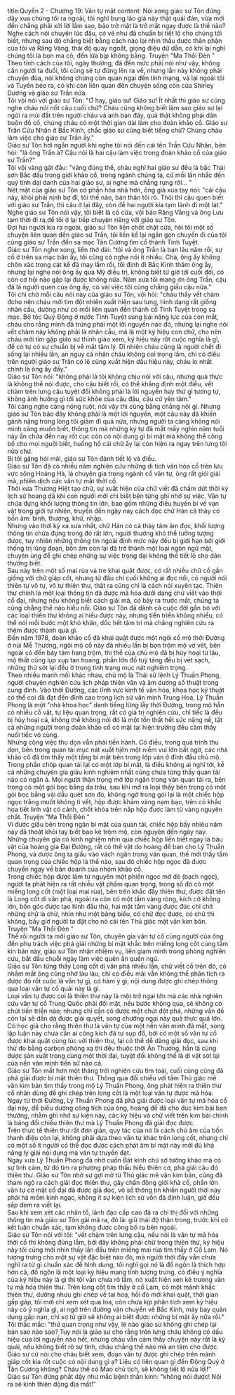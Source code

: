 title:Quyển 2 - Chương 19: Văn tự mật
content:
Nói xong giáo sư Tôn đứng dậy xua chúng tôi ra ngoài, tôi nghĩ bụng lão già này thật quái đản, vừa mới đến chẳng phải xởi lởi lắm sao, bảo trở mặt là trở mặt ngay được là thế nào? Nghe cách nói chuyện lúc đầu, có vẻ như đã chuẩn bị tiết lộ cho chúng tôi biết, nhưng sau đó chẳng biết bằng cách nào lại nhìn thấu được thân phận của tôi và Răng Vàng, thái độ quay ngoắt, giọng điệu dữ dằn, có khi lại nghĩ chúng tôi là bọn ma cô, đến lừa bịp không bằng. Truyện "Ma Thổi Đèn " <br>Theo tính cách của tôi, ngày thường, đã đến mức phải nói như vậy, không cần người ta đuổi, tôi cũng sẽ tự đứng lên ra về, nhưng lần này không phải chuyện đùa, nói không chừng còn quan ngại đến tính mạng, vả lại ngoài tôi và Tuyền béo ra, có khi còn liên quan đến chuyện sống còn của Shirley Dương và giáo sư Trần nữa.<br>Tôi vội nói với giáo sư Tôn: "Ơ hay, giáo sư! Giáo sư! Ít nhất thì giáo sư cũng nghe cháu nói nốt câu cuối chứ? Cháu cũng không biết làm sao giáo sư lại ngửi ra mùi đất trên người cháu và anh bạn đây, quả thật không phải dân buôn đồ cổ, chúng cháu có một thời gian dài làm cho đoàn khảo cổ. Giáo sư Trần Cửu Nhân ở Bắc Kinh, chắc giáo sư cũng biết tiếng chứ? Chúng cháu làm việc cho giáo sư Trần ấy."<br>Giáo sư Tôn hơi ngẩn người khi nghe tôi nói đến cái tên Trần Cửu Nhân, bèn hỏi: "là ông Trần à? Cậu nói là hai cậu làm việc trong đoàn khảo cổ của giáo sư Trần?"<br>Tôi vội vàng gật đầu: "vâng đúng thế, cháu nghĩ hai giáo sư đều là bậc Thái sơn Bắc đẩu trong giới khảo cổ, trong ngành chúng ta, cứ mỗi lần nhắc đến quý tính đại danh của hai giáo sư, ai nghe mà chẳng rụng rời... "<br>Nét mặt của giáo sư Tôn có phần hòa nhã hơn, ông già xua tay nói: "cái cậu này, khỏi phải nịnh bợ đi, tôi thế nào, bản thân tôi rõ. Thôi thì cậu quen biết với giáo sư Trần, thì cậu ở lại đây, còn để hai người kia tạm lánh đi một lát."<br>Nghe giáo sư Tôn nói vậy, tôi biết là có cửa, vội bảo Răng Vằng và ông Lưu tạm thời đi ra,để tôi ở lại tiếp chuyện riêng với giáo sư Tôn.<br>Đợi hai người kia ra ngoài, giáo sư Tôn liền chốt chặt cửa, hỏi tôi một số chuyện liên quan đến giáo sư Trần, tôi liền kể lại ngắn gọn chuyến đi của tôi cùng giáo sư Trần đến sa mạc Tân Cương tìm cổ thành Tinh Tuyệt.<br>Giáo sư Tôn nghe xong, liền thở dài: "tôi và ông Trần là bạn lâu năm rồi, sự cố ở trên sa mạc bận ấy, tôi cũng có nghe nói ít nhiều. Chà, ông ấy không chôn xác trong cát kể đã may lắm rồi, tôi định đi Bắc Kinh thăm ông ấy, nhưng lại nghe nói ông ấy qua Mỹ điều trị, không biết từ giờ tới cuối đời, có còn cơ hội nào gặp lại được không nữa. Năm xưa tôi mang ơn ông Trần, cậu đã là người quen của ông ấy, có vài việc tôi cũng chẳng giấu cậu nữa."<br>Tôi chỉ chờ mỗi câu nói này của giáo sư Tôn, vội hỏi: "cháu thấy vết chàm đcho nên cháu mới tìm đột nhiên xuất hiện sau lưng, hình dạng rất giống nhãn cầu, dường như có mối liên quan đến thành cổ Tinh Tuyệt trong sa mạc. Bộ tộc Quỷ Động ở nước Tinh Tuyệt sùng bái năng lực của con mắt, cháu cho rằng mình đã trúng phải một lời nguyền nào đó, nhưng lại nghe nói vết chàm này không phải là nhãn cầu, mà là một ký hiệu con chữ, cho nên cháu mới tìm gặp giáo sư thỉnh giáo xem, ký hiệu này rốt cuộc nghĩa là gì, để có tự có sự chuẩn bị về mặt tâm lý. Dĩ nhiên cháu cũng là người chết đi sống lại nhiều lần, an nguy cá nhân cháu không coi trọng lắm, chỉ có điều trên người giáo sư Trần có lẽ cũng xuất hiện dấu hiệu này, cháu lo nhất chính là ông ấy đấy."<br>Giáo sư Tôn nói: "không phải là tôi không chịu nói với cậu, nhưng quả thực là không thể nói được, cho cậu biết rồi, có thể khẳng định một điều, vết chàm trên lưng cậu tuyệt đối không phải là lời nguyền hay thứ gì tương tự, không ảnh hưởng gì tới sức khỏe của cậu đâu, cậu cứ yên tâm."<br>Tôi càng nghe càng nóng ruột, nói vậy thì cũng bằng chẳng nói gì. Nhưng giáo sư Tôn bảo đây không phải là một lời nguyền, một câu này đã khiến gánh nặng trong lòng tôi giảm đi quá nửa, nhưng người ta càng không nói mình càng muốn biết, thông tin mà những ký tự đã mất mấy nghìn năm tuổi này ẩn chứa đến nay rốt cục còn có nội dung gì bí mật mà không thể công bố cho mọi nguời biết, huống hồ cái chữ ấy lại còn hiện ra ngay trên lưng tôi nữa chứ.<br>Bị tôi gặng hỏi mãi, giáo sư Tôn đành tiết lộ và điều.<br>Giáo sư Tôn đã có nhiều năm nghiên cứu những di tích văn hóa cổ trên lưu vực sông Hoàng Hà, là chuyên gia trong ngành cổ văn tự, ông rất giỏi giải mã, phiên dịch các văn tự mật thời cổ.<br>Thời xưa Thương Hiệt tạo chữ, sự xuất hiện của chữ viết đã chấm dứt thời kỳ lịch sử hoang dã khi con người mới chỉ biết bện từng ghi nhớ sự việc. Văn tự chứa đựng khối lượng thông tin lớn, bao gồm những điều huyền bí về vạn vật trong giới tự nhiên, truyền đến ngày nay cách đọc chữ Hán cả thảy có bốn âm: bình, thượng, khứ, nhập.<br>Nhưng vào thời kỳ xa xưa nhất, chữ Hán có cả thảy tám âm đọc, khối lượng thông tin chứa đựng trong đó rất lớn, người thường khó thể tưởng tượng được, tuy nhiên những thông tin ngoài định mức này đều bị giới hạn bởi giới thống trị lũng đoạn, bốn âm còn lại đã trở thành một loại ngôn ngữ mật, chuyên ùng để ghi chép những sự việc trọng đại không thể tiết lộ cho dân thường biết.<br>Sau này trên một số mai rùa và tre khai quật được, có rất nhiều chữ cổ gần giống với chữ giáp cốt, nhưng từ đầu chí cuối không ai đọc nổi, có người nói thiên tự vô tự, vô tự thiên thư, thật ra cũng chỉ là cách nói xuyên tạc. Thiên thư chính là một loại thông tin đã được mã hóa dưới dạng chữ viết vào thời cổ đại, nhưng nếu không biết cách giải mã, có bày ra trước mắt, chúng ta cũng chẳng thể nào hiểu nổi. Giáo sư Tôn đã dành cả cuộc đời gắn bó với các loại thiên thư không ai hiểu được này, nhưng tiến triển không nhiều, có thể nói mỗi bước một khó khăn, dốc hết tâm trí mà chẳng nghiên cứu ra thêm được thành quả gì.<br>Đến năm 1978, đoàn khảo cổ đã khai quật được một ngôi cổ mộ thời Đường ở núi Mễ Thương, ngôi mộ cổ này đã nhiều lần bị bọn trộm mộ vơ vét, bên ngoài có đến bảy tám hang trộm, thi thể của chủ mộ đã bị hủy hoại từ lâu, mộ thất cũng lụp xụp tan hoang, phần lớn đồ tuỳ táng đều bị vét sạch, những thứ sót lại đều ở trong tình trạng mục nát nghiêm trọng.<br>Theo nhiều manh mối khác nhau, chủ mộ là Thái sử lệnh Lý Thuần Phong, người chuyên nghiên cứu lịch pháp thiên văn và âm dương số thuật trong cung đình. Vào thời Đường, các lĩnh vực kinh tế văn hóa, khoa học kỹ thuật có thể coi đã đạt đến đỉnh cao trong lịch sử văn minh Trung Hoa, Lý Thuần Phong là một "nhà khoa học" danh tiếng lừng lẫy thời Đường, trong mộ hẳn có nhiều cổ vật, tư liệu quan trọng, rất có giá trị nghiên cứu, chỉ tiếc là đều bị hủy hoại cả, không thể không nói đó là một tổn thất hết sức nặng nề, tất cả những người trong đoàn khảo cổ có mặt tại hiện trường đều cảm thấy nuối tiếc vô cùng.<br>Nhưng công việc thu dọn vẫn phải tiến hành. Có điều, trong quá trình thu dọn, bên trong quan tài mục nát xuất hịên một niềm vui lớn bất ngờ, các nhà khảo cổ đã tìm thấy một tầng bí mật bên trong lớp ván ở đỉnh đầu chủ mộ.<br>Trong phần chóp quan tài lại có một lớp bí mật, là điều không ai nghĩ tới, kể cả những chuyên gia giàu kinh nghiệm nhất cũng chưa từng thấy quan tài nào có ngăn ả. Mọi người thận trọng mở lớp ngăn trong ván quan tài ra, bên trong có một gói bọc bằng da trâu, sau khi mở ra loại thấy bên trong có một gói bọc bằng vải dầu quét sơn đỏ, không ngờ trong gói lại là một chiếc hộp ngọc trắng muốt không tì vết, hộp được khảm vàng nạm bạc, trên có khắc họa tiết linh vật có cánh, chốt khóa trên nắp hộp được làm từ vàng nguyên chất. Truyện "Ma Thổi Đèn " <br>Vì được giấu bên trong ngăn bí mật của quan tài, chiếc hộp bấy nhiêu năm nay đã thoát khỏi tay biết bao kẻ trộm mộ, còn nguyên đến ngày nay.<br>Những chuyên gia có kinh nghiệm nhìn qua chiếc hộp liền biết ngay là báu vật của hoàng gia Đại Đường, rất có thể vật do hoàng đế ban cho Lý Thuần Phong, và dược ông ta giấu vào vách ngăn trong ván quan, thế mới thấy tầm quan trọng của chiếc hộp là thế nào, sau đó chiếc hộp ngọc đã được chuyển ngay về bản doanh của nhóm khảo cổ.<br>Trong chiếc hộp được làm từ nguyên một phiến ngọc mỡ dê (bạch ngọc), người ta phát hiện ra rất nhiều vật phẩm quan trọng, trong số đó có một miếng long cốt (một loại mai rùa), bên trên khắc đầy thiên thư, được đặt tên là Long cốt di văn phá, ngoài ra còn có một tấm vàng ròng, kích cỡ không lớn, bốn góc được tạo hình đầu thú, hai mặt tấm vàng được đúc chi chít những chữ là chữ, nhìn như một bảng biểu, có chữ đọc được, có chữ thì không, bấy giờ người ta đặt cho nó cái tên Thú giác mật văn kim bản. Truyện "Ma Thổi Đèn " <br>Thế rồi người ta mời giáo sư Tôn, chuyên gia văn tự cổ cùng người của ông đến phụ trách việc phá giải những bí mật khắc trên miếng long cốt cùng tấm kin bản này, giáo sư Tôn nhận nhiệm vụ, liền giam mình trong phòng nghiên cứu, bắt đầu chuỗi ngày làm việc quên ăn quên ngủ.<br>Giáo sư Tôn từng thấy Long cốt dị văn phá nhiều lần, chữ viết cổ trên đó, có nhắm mắt ông cũng nhớ làu làu, chỉ có điều mãi vẫn không thể phân tích ra được đó rốt cuộc là văn tự gì, có hàm ý gì, nội dung được ghi chép thông qua loại văn tự cổ quái này là gì.<br>Loại văn tự được coi là thiên thư này là một trở ngại lớn mà các nhà nghiên cứu văn tự cổ Trung Quốc phải đối mặt, nếu bước không qua, sẽ không có chút tiến triển nào; nhưng chỉ cần có được một chút đột phá, những vấn đề còn lại sẽ dần dà được giải quyết, song chướng ngại này quả thực quá lớn.<br>Có học giả cho rằng thiên thư là văn tự của một nền văn minh đã mất, song lập luận này chưa cần ai công kích đã tự sụp đổ, bởi có một số văn tự cổ được khai quật cùng lúc với thiên thư, lại có thể dễ dàng giải đọc, sau khi thử đo bằng carbon phóng xạ thì đều thuộc thời Ân Thương, hẳn là cùng được sản xuất trong cùng một thời đại, tuyệt đối không thể là di vật sót lại của nền văn minh tiền sử nào cả.<br>Giáo sư Tôn mất hơn một tháng trời nghiên cứu tìm toài, cuối cùng cũng đã phá giải được bí mật thiên thư. Thông qua đối chiếu với tấm Thú giác mê văn kim bản tìm thấy trong mộ Lý Thuần Phong, ông phát hiện ra thiên thư cổ nhân dùng để ghi chép trên long cốt là một loại văn tự được mã hóa.<br>Ngay từ thời Đường, Lý Thuần Phong đã phá giải được loại văn tự mã hóa cổ đại này, để biểu dương công tích của ông, hoàng đế đã cho đúc kim bài ban thưởng, nhằm ghi nhớ sự kiện này, các ký hiệu và chữ viết trên kim bài chính là bảng đối chiếu thiên thư mà Lý Thuần Phong đã giải đọc được.<br>Trên thực tế thiên thư rất đơn giản, quy tác của nó là cách chú âm của bốn thanh điệu còn lại, không phải dựa theo văn tự khác trên long cốt, nhưng chỉ có một số ít người có thể đọc được cách phát âm bí mật này mới đủ khả năng lý giải nội dung mà văn tự truyền đạt.<br>Ngày xưa Lý Thuần Phong đã nhờ cuốn Bát kinh chú sớ tường khảo mà có sự linh cảm, từ đó tìm ra phương pháp thấu hiểu thiên cơ, phá giải câu đó thiên thư. Giáo sư Tôn nhờ sự gợi mở từ Thú giác mê văn kim bản, cũng đã tham ngộ ra cách giải đọc thiên thư, gây chấn động giới khả cổ, phần lớn văn tự cơ mật cổ đại đã được giả đọc, vô số thông tin khiến người thời nay phải há mồm kinh ngạc, không ít sự kiện lịch sử vốn đã định luận, giờ đều sắp đem ra viết lại.<br>Sau khi xem xét các nhân tố, lãnh đạo cấp cao đã ra chỉ thị đối với những thông tin mà giáo sư Tôn gải mã ra, đó là: giữ thái độ thận trong, trước khi có kết luận chuẩn xác, tạm không được công bố ra bên ngoài.<br>Giáo sư Tôn nói với tôi: "vết chàm trên lưng cậu, nếu nói là văn tự mã hóa thời cổ thì không đúng lắm, bởi đây không phải chữ trong thiên thư, ký hiệu này tôi cũng mới nhìn thấy lần đầu trên miếng mai rùa tìm thấy ở Cổ Lam. Nó tượng trưng cho một sự vật đặc biệt nào đó, mà người thời đấy vẫn chưa nghĩ ra từ gì chuẩn xác để hình dung, tôi nghĩ gọi nó là đồ ngôn là thích hợp hơn cả, đồ ngôn là một loại ký hiệu mang tính tượng trưng, có điều ý nghĩa của ký hiệu này là gì thì tôi vẫn chưa rõ lắm, nó xuất hiện xen kẽ trưong văn tự mã hóa thiên thư. Trên long cốt tìm thấy ở cổ Lam, có một mảnh khắc thiên thư, dường nhưu ghi chép về tai hoạ, hồi đó mới khai quật, thời gian gấp gáp, tôi mới chỉ xem xét qua loa, còn chưa kịp phân tích xem ký hiệu này có ý nghĩa gì, ai ngờ trên đường vận chuyển về Bắc Kinh, máy bay quân dụng gặp nạn, chỉ sợ từ giờ sẽ không ai biêt được những bí mật ấy nữa rồi."<br>Tôi thắc mắc: "thứ quan trọng như vậy, lẽ nào giáo sư không ghi chép lại bản sao nào sao? Tuy nói là giáo sư cho rằng trên lưng cháu không có dấu hiệu của lời nguyền nào hết, nhưng cháu vẫn cảm thấy chuyện này rất là kỳ quái, nếu không biết rõ sự tình, cháu chẳng thể nào mà an tâm cho được. Giáo sư cứ nói cho cháu biết xem, đoạn văn tự được ghi chép trên mảnh giáp cốt kia rốt cuộc có nội dung gì ạ? Liệu có liên quan gì đến Động Quỷ ở Tân Cương không? Cháu thề có Mao chủ tịch, sẽ không tiết lộ nửa lời!"<br>Giáo sư Tôn đứng phắt dậy như mắc bệnh thần kinh: "không nói được! Nói ra sẽ kinh thiên động địa mất!"